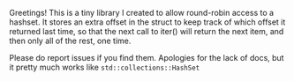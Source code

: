 Greetings! This is a tiny library I created to allow round-robin access to a
hashset. It stores an extra offset in the struct to keep track of which offset
it returned last time, so that the next call to iter() will return the next
item, and then only all of the rest, one time.

Please do report issues if you find them. Apologies for the lack of docs, but
it pretty much works like `std::collections::HashSet`
